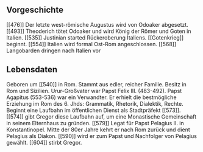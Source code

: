 ## Vorgeschichte
[[476]] Der letzte west-römische Augustus wird von Odoaker abgesetzt.
[[493]] Theoderich tötet Odoaker und wird König der Römer und Goten in Italien.
[[535]] Justinian started Rückeroberung Italiens.
[[Gotenkrieg]] beginnt.
[[554]] Italien wird formal Ost-Rom angeschlossen.
[[568]] Langobarden dringen nach Italien vor
## Lebensdaten
Geboren um [[540]] in Rom.
Stammt aus edler, reicher Familie. Besitz in Rom und Sizilien.
Urur-Großvater war Papst Felix III. (483-492).
Papst Agapitus (553-536) war ein Verwandter.
Er erhielt die bestmögliche Erziehung im Rom des 6. Jhds: Grammatik, Rhetorik, Dialektik, Rechte.
Beginnt eine Laufbahn im öffentlichen Dienst als Stadtpräfekt [[573]].
[[574]] gibt Gregor diese Laufbahn auf, um eine Monastische Gemeinschaft in seinem Elternhaus zu gründen.
[[579]] Legat für Papst Pelagius II. in Konstantinopel.
Mitte der 80er Jahre kehrt er nach Rom zurück und dient Pelagius als Diakon.
[[590]] wird er zum Papst und Nachfolger von Pelagius gewählt.
[[604]] stirbt Gregor.

